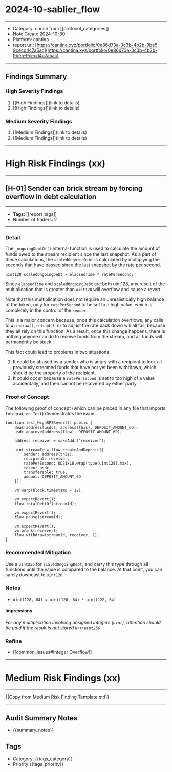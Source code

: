 # 2024-10-sablier_flow
---
- Category: chose from [[protocol_categories]]
- Note Create 2024-10-30
- Platform: cantina
- report url: [https://cantina.xyz/portfolio/0e86d73a-3c3b-4b2b-9be5-9cecd4c7a5ac](https://cantina.xyz/portfolio/0e86d73a-3c3b-4b2b-9be5-9cecd4c7a5ac)
---
## Findings Summary

### High Severity Findings
1. [[High Findings]](link to details)
2. [[High Findings]](link to details)

### Medium Severity Findings
1. [[Medium Findings]](link to details)
2. [[Medium Findings]](link to details)

---
# High Risk Findings (xx)

---

## [H-01] Sender can brick stream by forcing overflow in debt calculation

----
- **Tags**:  [[report_tags]]
- Number of finders: 2
---
### Detail

The `_ongoingDebtOf()` internal function is used to calculate the amount of funds owed to the stream recipient since the last snapshot. As a part of these calculations, the `scaledOngoingDebt` is calculated by multiplying the seconds that have passed since the last snapshot by the rate per second.

```solidity
uint128 scaledOngoingDebt = elapsedTime * ratePerSecond;
```

Since `elapsedTime` and `scaledOngoingDebt` are both uint128, any result of the multiplication that is greater than `uint128` will overflow and cause a revert. 

Note that this multiplication does not require an unrealistically high balance of the token, only for `ratePerSecond` to be set to a high value, which is completely in the control of the `sender`. 

This is a major concern because, once this calculation overflows, any calls to `withdraw()`, `refund()`, or to adjust the rate back down will all fail, because they all rely on this function. As a result, once this change happens, there is nothing anyone can do to receive funds from the stream, and all funds will permanently be stuck. 

This fact could lead to problems in two situations: 
1. It could be abused by a sender who is angry with a recipient to lock all previously streamed funds that have not yet been withdrawn, which should be the property of the recipient. 
2. It could occur because a `ratePerSecond` is set to too high of a value accidentally, and then cannot be recovered by either party.

### Proof of Concept

The following proof of concept (which can be placed in any file that imports `Integration_Test`) demonstrates the issue:

```solidity
function test_HighRPSRevert() public { 
	deal(address(usdc), address(this), DEPOSIT_AMOUNT_6D);
	usdc.approve(address(flow), DEPOSIT_AMOUNT_6D);
	
	address receiver = makeAddr("receiver");
	
	uint streamId = flow.createAndDeposit({ 
		sender: address(this),
		recipient: receiver,
		ratePerSecond: UD21x18.wrap(type(uint128).max),
		token: usdc,
		transferable: true,
		amount: DEPOSIT_AMOUNT_6D 
	});
	
	vm.warp(block.timestamp + 12); 
	
	vm.expectRevert();
	flow.totalDebtOf(streamId);
	
	vm.expectRevert();
	flow.pause(streamId);
	
	vm.expectRevert();
	vm.prank(receiver);
	flow.withdraw(streamId, receiver, 1);
}
```
### Recommended Mitigation

Use a `uint256` for `scaledOngoingDebt`, and carry this type through all functions until the value is compared to the balance. At that point, you can safely downcast to `uint128`.
### Notes

- `uint(128, 64) = uint(128, 64) * uint(128, 64)`
#### Impressions

*For any multiplication involving unsigned integers (`uint`), attention should be paid if the result is not stored in a `uint256`*

### Refine

- [[common_issues#Integer Overflow]]

---

# Medium Risk Findings (xx)

---

{{Copy from Medium Risk Finding Template.md}}

---

## Audit Summary Notes
- {{summary_notes}}

## Tags
- Category: {{tags_category}}
- Priority:{{tags_priority}}